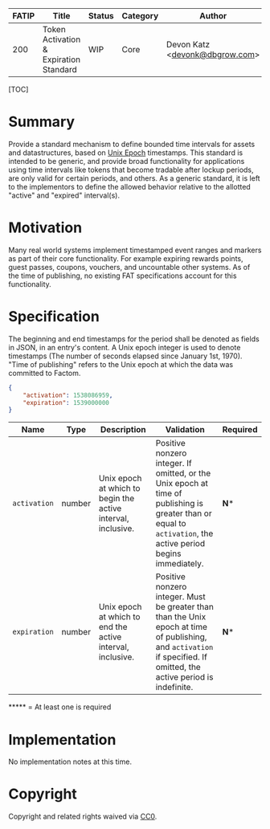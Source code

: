 | FATIP | Title                                  | Status | Category | Author                             | Created   |
| ----- | -------------------------------------- | ------ | -------- | ---------------------------------- | --------- |
| 200   | Token Activation & Expiration Standard | WIP    | Core     | Devon Katz \<<devonk@dbgrow.com>\> | 9-27-2018 |

[TOC]

# Summary

Provide a standard mechanism to define bounded time intervals for assets and datastructures, based on [Unix Epoch](https://en.wikipedia.org/wiki/Unix_time) timestamps. This standard is intended to be generic, and provide broad functionality for applications using time intervals like tokens that become tradable after lockup periods, are only valid for certain periods, and others. As a generic standard, it is left to the implementors to define the allowed behavior relative to the allotted "active" and "expired" interval(s).

# Motivation

Many real world systems implement timestamped event ranges and markers as part of their core functionality. For example expiring rewards points, guest passes, coupons, vouchers, and uncountable other systems. As of the time of publishing, no existing FAT specifications account for this functionality.

# Specification

The beginning and end timestamps for the period shall be denoted as fields in JSON, in an entry's content. A Unix epoch integer is used to denote timestamps (The number of seconds elapsed since January 1st, 1970). "Time of publishing" refers to the Unix epoch at which the data was committed to Factom.

```json
{
    "activation": 1538086959,
    "expiration": 1539000000
}
```

| Name         | Type   | Description                                                  | Validation                                                   | Required |
| ------------ | ------ | ------------------------------------------------------------ | ------------------------------------------------------------ | -------- |
| `activation` | number | Unix epoch at which to begin the active interval, inclusive. | Positive nonzero integer. If omitted, or the Unix epoch at time of publishing is greater than or equal to `activation`, the active period begins immediately. | **N***   |
| `expiration` | number | Unix epoch at which to end the active interval, inclusive.   | Positive nonzero integer. Must be greater than than the Unix epoch at time of publishing, and `activation` if specified. If omitted, the active period is indefinite. | **N***   |

***** = At least one is required

# Implementation

No implementation notes at this time.

# Copyright

Copyright and related rights waived via
[CC0](https://creativecommons.org/publicdomain/zero/1.0/).